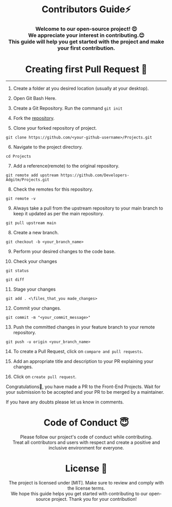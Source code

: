 <h1 align="center">Contributors Guide⚡ </h1>
<h3 align="center">Welcome to our open-source project! 😍<br> We appreciate your interest in contributing.😊 <br>This guide will help you get started with the project and make your first contribution.</h3>



<h1 align="center">Creating first Pull Request 🌟</h1>

---
1. Create a folder at you desired location (usually at your desktop).

2. Open Git Bash Here.

3. Create a Git Repository.
   Run the command ```git init```

4. Fork the [repository](https://github.com/Developers-Adgitm/Projects.git).

5. Clone your forked repository of project.
```
git clone https://github.com/<your-github-username>/Projects.git
```
  
6. Navigate to the project directory.
```
cd Projects
```

7. Add a reference(remote) to the original repository.
```
git remote add upstream https://github.com/Developers-Adgitm/Projects.git
```

8. Check the remotes for this repository.
```
git remote -v
```

9. Always take a pull from the upstream repository to your main branch to keep it updated as per the main repository.
```
git pull upstream main
```

8. Create a new branch.
```
git checkout -b <your_branch_name>
```

9. Perform your desired changes to the code base.

10. Check your changes
```
git status
```
```
git diff
```

11. Stage your changes
```
git add . <\files_that_you made_changes>
```

12. Commit your changes.
```
git commit -m "<your_commit_message>"
```

13. Push the committed changes in your feature branch to your remote repository.
```
git push -u origin <your_branch_name>
```

14. To create a Pull Request, click on ```compare and pull requests```.

15. Add an appropriate title and description to your PR explaining your changes.

18. Click on ```create pull request```.

Congratulations🎉, you have made a PR to the Front-End Projects. Wait for your submission to be accepted and your PR to be merged by a maintainer.

If you have any doubts please let us know in comments.


<h1 align="center">Code of Conduct 😇</h1>
<p align="center">Please follow our project's code of conduct while contributing.</br>Treat all contributors and users with respect and create a positive and inclusive environment for everyone.</p>

<h1 align="center">License 📄</h1>
<p align="center">The project is licensed under [MIT]. Make sure to review and comply with the license terms.</br>We hope this guide helps you get started with contributing to our open-source project. Thank you for your contribution!</p>
